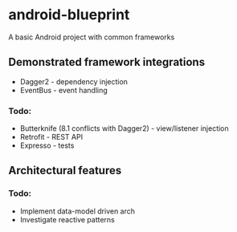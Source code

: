# android-blueprint
A basic Android project with common frameworks

## Demonstrated framework integrations

* Dagger2 - dependency injection
* EventBus - event handling

### Todo:
* Butterknife (8.1 conflicts with Dagger2) - view/listener injection
* Retrofit - REST API
* Expresso - tests

## Architectural features

### Todo:
* Implement data-model driven arch
* Investigate reactive patterns
